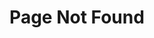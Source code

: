 ---
title: Page Not Found
metaItems:
  - name: description
    content: Page Not Found
  - name: keywords
    content: cloneralliance, video, recorder, capture, hdmi, software, 4k, live stream

---